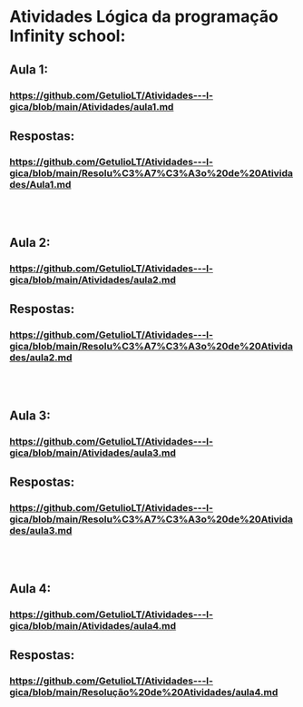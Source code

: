 # Atividades Lógica da programação Infinity school:

## Aula 1:
### https://github.com/GetulioLT/Atividades---l-gica/blob/main/Atividades/aula1.md

## Respostas: <br>
### https://github.com/GetulioLT/Atividades---l-gica/blob/main/Resolu%C3%A7%C3%A3o%20de%20Atividades/Aula1.md
<br><br>


## Aula 2:
### https://github.com/GetulioLT/Atividades---l-gica/blob/main/Atividades/aula2.md

## Respostas: <br>
### https://github.com/GetulioLT/Atividades---l-gica/blob/main/Resolu%C3%A7%C3%A3o%20de%20Atividades/aula2.md
<br><br>


## Aula 3:
### https://github.com/GetulioLT/Atividades---l-gica/blob/main/Atividades/aula3.md

## Respostas: <br>
### https://github.com/GetulioLT/Atividades---l-gica/blob/main/Resolu%C3%A7%C3%A3o%20de%20Atividades/aula3.md
<br><br>


## Aula 4:
### https://github.com/GetulioLT/Atividades---l-gica/blob/main/Atividades/aula4.md

## Respostas: <br>
### https://github.com/GetulioLT/Atividades---l-gica/blob/main/Resolução%20de%20Atividades/aula4.md
<br><br>
